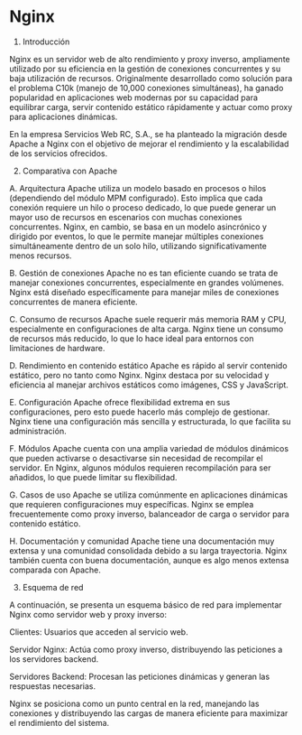 # Nginx


  1. Introducción

Nginx es un servidor web de alto rendimiento y proxy inverso, ampliamente utilizado por su eficiencia en la gestión de conexiones concurrentes y su baja utilización de recursos. Originalmente desarrollado como solución para el problema C10k (manejo de 10,000 conexiones simultáneas), ha ganado popularidad en aplicaciones web modernas por su capacidad para equilibrar carga, servir contenido estático rápidamente y actuar como proxy para aplicaciones dinámicas.

En la empresa Servicios Web RC, S.A., se ha planteado la migración desde Apache a Nginx con el objetivo de mejorar el rendimiento y la escalabilidad de los servicios ofrecidos.

  2. Comparativa con Apache

  A. Arquitectura
Apache utiliza un modelo basado en procesos o hilos (dependiendo del módulo MPM configurado). Esto implica que cada conexión requiere un hilo o proceso dedicado, lo que puede generar un mayor uso de recursos en escenarios con muchas conexiones concurrentes. Nginx, en cambio, se basa en un modelo asincrónico y dirigido por eventos, lo que le permite manejar múltiples conexiones simultáneamente dentro de un solo hilo, utilizando significativamente menos recursos.

  B. Gestión de conexiones
Apache no es tan eficiente cuando se trata de manejar conexiones concurrentes, especialmente en grandes volúmenes. Nginx está diseñado específicamente para manejar miles de conexiones concurrentes de manera eficiente.

  C. Consumo de recursos
Apache suele requerir más memoria RAM y CPU, especialmente en configuraciones de alta carga. Nginx tiene un consumo de recursos más reducido, lo que lo hace ideal para entornos con limitaciones de hardware.

  D. Rendimiento en contenido estático
Apache es rápido al servir contenido estático, pero no tanto como Nginx. Nginx destaca por su velocidad y eficiencia al manejar archivos estáticos como imágenes, CSS y JavaScript.

  E. Configuración
Apache ofrece flexibilidad extrema en sus configuraciones, pero esto puede hacerlo más complejo de gestionar. Nginx tiene una configuración más sencilla y estructurada, lo que facilita su administración.

  F. Módulos
Apache cuenta con una amplia variedad de módulos dinámicos que pueden activarse o desactivarse sin necesidad de recompilar el servidor. En Nginx, algunos módulos requieren recompilación para ser añadidos, lo que puede limitar su flexibilidad.

  G. Casos de uso
Apache se utiliza comúnmente en aplicaciones dinámicas que requieren configuraciones muy específicas. Nginx se emplea frecuentemente como proxy inverso, balanceador de carga o servidor para contenido estático.

  H. Documentación y comunidad
Apache tiene una documentación muy extensa y una comunidad consolidada debido a su larga trayectoria. Nginx también cuenta con buena documentación, aunque es algo menos extensa comparada con Apache.

3. Esquema de red

A continuación, se presenta un esquema básico de red para implementar Nginx como servidor web y proxy inverso:



Clientes: Usuarios que acceden al servicio web.

Servidor Nginx: Actúa como proxy inverso, distribuyendo las peticiones a los servidores backend.

Servidores Backend: Procesan las peticiones dinámicas y generan las respuestas necesarias.

Nginx se posiciona como un punto central en la red, manejando las conexiones y distribuyendo las cargas de manera eficiente para maximizar el rendimiento del sistema.
